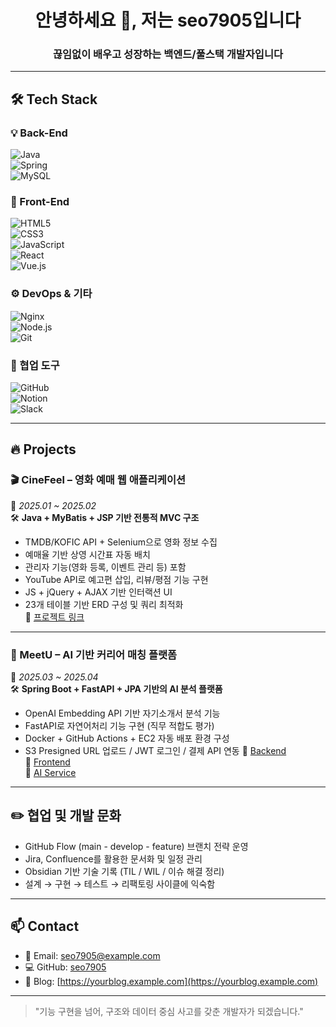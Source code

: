 <h1 align="center">안녕하세요 👋, 저는 seo7905입니다</h1>
<h3 align="center">끊임없이 배우고 성장하는 백엔드/풀스택 개발자입니다</h3>

---
## 🛠 Tech Stack

### 💡 Back-End  
![Java](https://img.shields.io/badge/Java-007396?style=flat-square&logo=java&logoColor=white)  
![Spring](https://img.shields.io/badge/Spring-6DB33F?style=flat-square&logo=spring&logoColor=white)  
![MySQL](https://img.shields.io/badge/MySQL-4479A1?style=flat-square&logo=mysql&logoColor=white)

### 🎨 Front-End  
![HTML5](https://img.shields.io/badge/HTML5-E34F26?style=flat-square&logo=html5&logoColor=white)  
![CSS3](https://img.shields.io/badge/CSS3-1572B6?style=flat-square&logo=css3&logoColor=white)  
![JavaScript](https://img.shields.io/badge/JavaScript-F7DF1E?style=flat-square&logo=javascript&logoColor=black)  
![React](https://img.shields.io/badge/React-61DAFB?style=flat-square&logo=react&logoColor=black)  
![Vue.js](https://img.shields.io/badge/Vue.js-4FC08D?style=flat-square&logo=vue.js&logoColor=white)

### ⚙️ DevOps & 기타  
![Nginx](https://img.shields.io/badge/Nginx-009639?style=flat-square&logo=nginx&logoColor=white)  
![Node.js](https://img.shields.io/badge/Node.js-339933?style=flat-square&logo=nodedotjs&logoColor=white)  
![Git](https://img.shields.io/badge/Git-F05032?style=flat-square&logo=git&logoColor=white)

### 🤝 협업 도구  
![GitHub](https://img.shields.io/badge/GitHub-181717?style=flat-square&logo=github&logoColor=white)  
![Notion](https://img.shields.io/badge/Notion-000000?style=flat-square&logo=notion&logoColor=white)  
![Slack](https://img.shields.io/badge/Slack-4A154B?style=flat-square&logo=slack&logoColor=white)


---

## 🔥 Projects

### 🎬 CineFeel – 영화 예매 웹 애플리케이션  
📆 *2025.01 ~ 2025.02*  
🛠 **Java + MyBatis + JSP 기반 전통적 MVC 구조**

- TMDB/KOFIC API + Selenium으로 영화 정보 수집
- 예매율 기반 상영 시간표 자동 배치
- 관리자 기능(영화 등록, 이벤트 관리 등) 포함
- YouTube API로 예고편 삽입, 리뷰/평점 기능 구현
- JS + jQuery + AJAX 기반 인터랙션 UI
- 23개 테이블 기반 ERD 구성 및 쿼리 최적화  
🔗 [프로젝트 링크](https://github.com/seo7905/CinemaProject)

---

### 💼 MeetU – AI 기반 커리어 매칭 플랫폼  
📆 *2025.03 ~ 2025.04*  
🛠 **Spring Boot + FastAPI + JPA 기반의 AI 분석 플랫폼**

- OpenAI Embedding API 기반 자기소개서 분석 기능
- FastAPI로 자연어처리 기능 구현 (직무 적합도 평가)
- Docker + GitHub Actions + EC2 자동 배포 환경 구성
- S3 Presigned URL 업로드 / JWT 로그인 / 결제 API 연동
🔗 [Backend](https://github.com/seo7905/meet-u-career-backend)  
🔗 [Frontend](https://github.com/seo7905/meet-u-career-frontend)  
🔗 [AI Service](https://github.com/seo7905/meet-u-career-ai)

---

## ✏️ 협업 및 개발 문화

- GitHub Flow (main - develop - feature) 브랜치 전략 운영
- Jira, Confluence를 활용한 문서화 및 일정 관리
- Obsidian 기반 기술 기록 (TIL / WIL / 이슈 해결 정리)
- 설계 → 구현 → 테스트 → 리팩토링 사이클에 익숙함

---

## 📫 Contact

- 📧 Email: seo7905@example.com  
- 💻 GitHub: [seo7905](https://github.com/seo7905)  
- 🔗 Blog: [https://yourblog.example.com](https://yourblog.example.com)

---

> "기능 구현을 넘어, 구조와 데이터 중심 사고를 갖춘 개발자가 되겠습니다."
